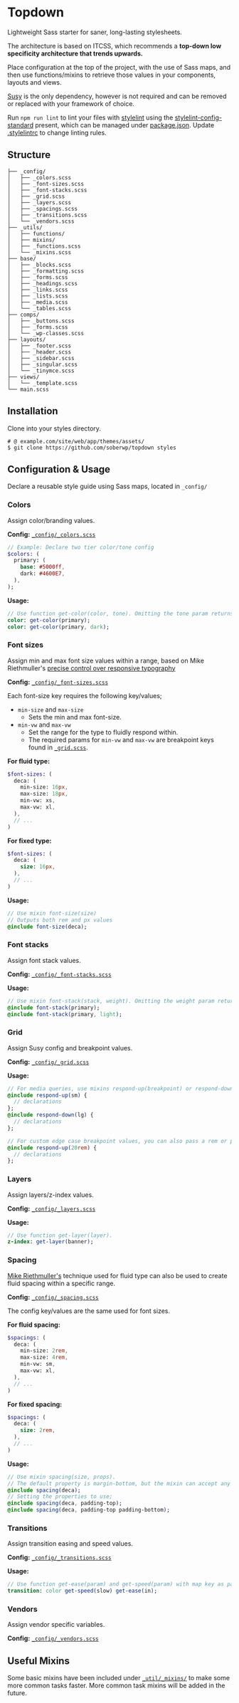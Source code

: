 # Topdown

Lightweight Sass starter for saner, long-lasting stylesheets.

The architecture is based on ITCSS, which recommends a **top-down low specificity architecture that trends upwards.**

Place configuration at the top of the project, with the use of Sass maps, and then use functions/mixins to retrieve those values in your components, layouts and views.

[Susy](http://susy.oddbird.net/) is the only dependency, however is not required and can be removed or replaced with your framework of choice.

Run `npm run lint` to lint your files with [stylelint](http://stylelint.io/) using the [stylelint-config-standard](https://github.com/stylelint/stylelint-config-standard) present, which can be managed under [package.json](package.json).  Update [.stylelintrc](.stylelintrc) to change linting rules.

## Structure

```shell
├── _config/
│   ├── _colors.scss
│   ├── _font-sizes.scss
│   ├── _font-stacks.scss
│   ├── _grid.scss
│   ├── _layers.scss
│   ├── _spacings.scss
│   ├── _transitions.scss
│   └── _vendors.scss
├── _utils/
│   ├── functions/
│   ├── mixins/
│   ├── _functions.scss
│   └── _mixins.scss
├── base/
│   ├── _blocks.scss
│   ├── _formatting.scss
│   ├── _forms.scss
│   ├── _headings.scss
│   ├── _links.scss
│   ├── _lists.scss
│   ├── _media.scss
│   └── _tables.scss
├── comps/
│   ├── _buttons.scss
│   ├── _forms.scss
│   └── _wp-classes.scss
├── layouts/
│   ├── _footer.scss
│   ├── _header.scss
│   ├── _sidebar.scss
│   ├── _singular.scss
│   └── _tinymce.scss
├── views/
│   └── _template.scss
└── main.scss
```

## Installation

Clone into your styles directory.

```shell
# @ example.com/site/web/app/themes/assets/
$ git clone https://github.com/soberwp/topdown styles
```

## Configuration & Usage

Declare a reusable style guide using Sass maps, located in `_config/`

### Colors

Assign color/branding values.

**Config:** [`_config/_colors.scss`](_config/_colors.scss)

```sass
// Example: Declare two tier color/tone config
$colors: (
  primary: (
    base: #5000ff,
    dark: #4600E7,
  ),
);
```

**Usage:**
```sass
// Use function get-color(color, tone). Omitting the tone param returns the base key.
color: get-color(primary);
color: get-color(primary, dark);
```

### Font sizes

Assign min and max font size values within a range, based on Mike Riethmuller's [precise control over responsive typography](https://madebymike.com.au/writing/precise-control-responsive-typography/)

**Config:** [`_config/_font-sizes.scss`](_config/_font-sizes.scss)

Each font-size key requires the following key/values;
* `min-size` and `max-size`
  * Sets the min and max font-size.
* `min-vw` and `max-vw`
  * Set the range for the type to fluidly respond within.
  * The required params for `min-vw` and `max-vw` are breakpoint keys found in [`_grid.scss`](_config/_grid.scss).

**For fluid type:**
```sass
$font-sizes: (
  deca: (
    min-size: 16px,
    max-size: 18px,
    min-vw: xs,
    max-vw: xl,
  ),
  // ...
)
```

**For fixed type:**
```sass
$font-sizes: (
  deca: (
    size: 16px,
  ),
  // ...
)
```

**Usage:**
```sass
// Use mixin font-size(size)
// Outputs both rem and px values
@include font-size(deca);
```

### Font stacks

Assign font stack values.

**Config:** [`_config/_font-stacks.scss`](_config/_font-stacks.scss)

**Usage:**
```sass
// Use mixin font-stack(stack, weight). Omitting the weight param returns the base key.
@include font-stack(primary);
@include font-stack(primary, light);
```

### Grid

Assign Susy config and breakpoint values.

**Config:** [`_config/_grid.scss`](_config/_grid.scss)

**Usage:**
```sass
// For media queries, use mixins respond-up(breakpoint) or respond-down(breakpoint).
@include respond-up(sm) {
  // declarations
};
@include respond-down(lg) {
  // declarations
};

// For custom edge case breakpoint values, you can also pass a rem or px value to the mixin.
@include respond-up(20rem) {
  // declarations
};
```

### Layers

Assign layers/z-index values.

**Config:** [`_config/_layers.scss`](_config/_layers.scss)

**Usage:**
```sass
// Use function get-layer(layer).
z-index: get-layer(banner);
```

### Spacing

[Mike Riethmuller's](https://madebymike.com.au/writing/precise-control-responsive-typography/) technique used for fluid type can also be used to create fluid spacing within a specific range.

**Config:** [`_config/_spacing.scss`](_config/_spacing.scss)

The config key/values are the same used for font sizes.

**For fluid spacing:**
```sass
$spacings: (
  deca: (
    min-size: 2rem,
    max-size: 4rem,
    min-vw: sm,
    max-vw: xl,
  ),
  // ...
)
```

**For fixed spacing:**
```sass
$spacings: (
  deca: (
    size: 2rem,
  ),
  // ...
)
```

**Usage:**
```sass
// Use mixin spacing(size, props).
// The default property is margin-bottom, but the mixin can accept any sizing type property/properties.
@include spacing(deca);
// Setting the properties to use;
@include spacing(deca, padding-top);
@include spacing(deca, padding-top padding-bottom);
```

### Transitions

Assign transition easing and speed values.

**Config:** [`_config/_transitions.scss`](_config/_transitions.scss)

**Usage:**
```sass
// Use function get-ease(param) and get-speed(param) with map key as param
transition: color get-speed(slow) get-ease(in);
```

### Vendors

Assign vendor specific variables.

**Config:** [`_config/_vendors.scss`](_config/_vendors.scss)

## Useful Mixins

Some basic mixins have been included under [`_util/_mixins/`](_util/_mixins/) to make some more common tasks faster. More common task mixins will be added in the future.
